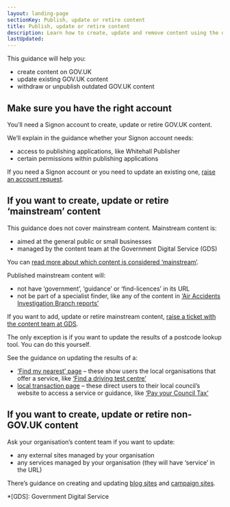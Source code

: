 ```yaml
---
layout: landing-page
sectionKey: Publish, update or retire content
title: Publish, update or retire content
description: Learn how to create, update and remove content using the different GOV.UK content types.
lastUpdated:
---
```


This guidance will help you:

- create content on GOV.UK 
- update existing GOV.UK content
- withdraw or unpublish outdated GOV.UK content

## Make sure you have the right account

You’ll need a Signon account to create, update or retire GOV.UK content. 

We’ll explain in the guidance whether your Signon account needs:

- access to publishing applications, like Whitehall Publisher
- certain permissions within publishing applications

If you need a Signon account or you need to update an existing one, [raise an account request](LINK).

## If you want to create, update or retire ‘mainstream’ content

This guidance does not cover mainstream content. Mainstream content is:

- aimed at the general public or small businesses
- managed by the content team at the Government Digital Service (GDS)

You can [read more about which content is considered ‘mainstream’](LINK).

Published mainstream content will:

- not have ‘government’, ‘guidance’ or ‘find-licences’ in its URL
- not be part of a specialist finder, like any of the content in [‘Air Accidents Investigation Branch reports’](https://www.gov.uk/aaib-reports)

If you want to add, update or retire mainstream content, [raise a ticket with the content team at GDS](LINK). 

The only exception is if you want to update the results of a postcode lookup tool. You can do this yourself.

See the guidance on updating the results of a:

- [‘Find my nearest’ page](LINK) – these show users the local organisations that offer a service, like [‘Find a driving test centre’](https://www.gov.uk/find-driving-test-centre)
- [local transaction page](LINK) – these direct users to their local council’s website to access a service or guidance, like [‘Pay your Council Tax’](https://www.gov.uk/pay-council-tax)

## If you want to create, update or retire non-GOV.UK content

Ask your organisation’s content team if you want to update:

- any external sites managed by your organisation
- any services managed by your organisation (they will have ‘service’ in the URL)

There’s guidance on creating and updating [blog sites](LINK) and [campaign sites](LINK).

*[GDS]: Government Digital Service